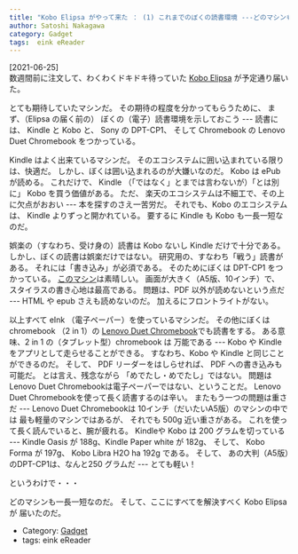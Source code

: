 ```yaml
---
title: "Kobo Elipsa がやって来た ： (1) これまでのぼくの読書環境 ---どのマシンも一長一短だ"
author: Satoshi Nakagawa
category: Gadget
tags:  eink eReader
---
```


[2021-06-25]  
 数週間前に注文して、わくわくドキドキ待っていた
[Kobo Elipsa](https://books.rakuten.co.jp/event/e-book/ereaders/koboelipsa/) が予定通り届いた。

 とても期待していたマシンだ。
その期待の程度を分かってもらうために、
まず、（Elipsa の届く前の）
ぼくの（電子）読書環境を示しておこう ---
読書には、
Kindle と Kobo と、
Sony の DPT-CP1、
そして Chromebook の Lenovo Duet Chromebook をつかっている。

 Kindle はよく出来ているマシンだ。
そのエコシステムに囲い込まれている限りは、快適だ。
しかし、ぼくは囲い込まれるのが大嫌いなのだ。
Kobo は ePub が読める。
これだけで、
Kindle （「ではなく」とまでは言わないが）「とは別に」
Kobo を買う価値がある。
ただ、
楽天のエコシステムは不細工で、その上に欠点がおおい
--- 本を探すのさえ一苦労だ。
それでも、Kobo のエコシステムは、
Kindle よりずっと開かれている。
要するに Kindle も Kobo も一長一短なのだ。

 娯楽の（すなわち、受け身の）読書は
Kobo ないし Kindle だけで十分である。
しかし、ぼくの読書は娯楽だけではない。
研究用の、すなわち「戦う」読書がある。
それには「書き込み」が必須である。
そのためにぼくは DPT-CP1 をつかっている。
[このマシン](https://www.sony.jp/dp/products/DPT-CP1/)は素晴しい。
画面が大きく（A5版、10インチ）で、
スタイラスの書き心地は最高である。
問題は、PDF 以外が読めないという点だ ---
HTML や epub さえも読めないのだ。
加えるにフロントライトがない。

 以上すべて eInk （電子ペーパー）を使っているマシンだ。
その他にぼくは
chromebook （2 in 1）の
[Lenovo Duet Chromebook](https://www.lenovo.com/jp/ja/notebooks/ideapad/duet-3-series/Lenovo-CT-X636/p/ZZICZCTCT1X)でも読書をする。
ある意味、2 in 1 の（タブレット型）chromebook は
万能である ---
Kobo や Kindle をアプリとして走らせることができる。
すなわち、Kobo や Kindle と同じことができるのだ。
そして、
PDF リーダーをはしらせれば、
PDF への書き込みも可能だ。
とは言え、残念ながら
「めでたし・めでたし」ではない。
問題は Lenovo Duet Chromebookは電子ペーパーではない、ということだ。
Lenovo Duet Chromebookを使って長く読書するのは辛い。
またもう一つの問題は重さだ --- Lenovo Duet Chromebookは
10インチ（だいたいA5版）のマシンの中では
最も軽量のマシンではあるが、
それでも 500g 近い重さがある。
これを使って長く読んでいると、腕が疲れる。
Kindleや Kobo は
200 グラムを切っている ---
Kindle Oasis が 188g、Kindle Paper white が 182g、
そして、
Kobo Forma が 197g、
Kobo Libra H2O ha 192g である。
そして、
あの大判（A5版）のDPT-CP1は、なんと250 グラムだ ---
とても軽い！

 というわけで・・・

 どのマシンも一長一短なのだ。
そして、ここにすべてを解決すべく Kobo Elipsa が
届いたのだ。

- Category: [Gadget](/categories.html#Gadget)
- tags:  eink eReader
